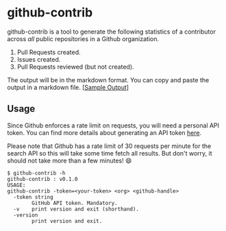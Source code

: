 # github-contrib

github-contrib is a tool to generate the following statistics of a contributor across _all_ public repositories in a Github organization.

1. Pull Requests created.
2. Issues created.
3. Pull Requests reviewed (but not created).

The output will be in the markdown format. You can copy and paste the output in a markdown file. [[Sample Output](https://gist.github.com/nikhita/b31ab2bf33d00a5ce185b0850d61df57)]

## Usage

Since Github enforces a rate limit on requests, you will need a personal API token. You can find more details about generating an API token [here](https://github.com/blog/1509-personal-api-tokens).

Please note that Github has a rate limit of 30 requests per minute for the search API so this will take some time fetch all results.
But don't worry, it should not take more than a few minutes! :smile:

```
$ github-contrib -h                                                                        
github-contrib : v0.1.0
USAGE:
github-contrib -token=<your-token> <org> <github-handle>
  -token string
    	GitHub API token. Mandatory.
  -v	print version and exit (shorthand).
  -version
    	print version and exit.
```

